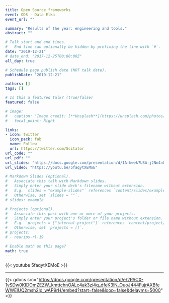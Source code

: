 ```yaml
---
title: Open Source frameworks
event: ODS - Data Elka
event_url: ""

summary: "Results of the year: engineering and tools."
abstract: ""

# Talk start and end times.
#   End time can optionally be hidden by prefixing the line with `#`.
date: "2019-12-21"
# date_end: "2017-12-25T00:00:00Z"
all_day: true

# Schedule page publish date (NOT talk date).
publishDate: "2019-12-21"

authors: []
tags: []

# Is this a featured talk? (true/false)
featured: false

# image:
#   caption: 'Image credit: [**Unsplash**](https://unsplash.com/photos/bzdhc5b3Bxs)'
#   focal_point: Right

links:
- icon: twitter
  icon_pack: fab
  name: Follow
  url: https://twitter.com/Scitator
url_code: ""
url_pdf: ""
url_slides: "https://docs.google.com/presentation/d/1A-kwek7USA-j2Nn4n8PmLUQ1PdeUzkkViwXST7RyL-w/edit?usp=sharing"
url_video: "https://youtu.be/5faqytXEMoE"

# Markdown Slides (optional).
#   Associate this talk with Markdown slides.
#   Simply enter your slide deck's filename without extension.
#   E.g. `slides = "example-slides"` references `content/slides/example-slides.md`.
#   Otherwise, set `slides = ""`.
# slides: example

# Projects (optional).
#   Associate this post with one or more of your projects.
#   Simply enter your project's folder or file name without extension.
#   E.g. `projects = ["internal-project"]` references `content/project/deep-learning/index.md`.
#   Otherwise, set `projects = []`.
# projects:
# - neurips-rl-19

# Enable math on this page?
math: true
---
```


{{< youtube 5faqytXEMoE >}}

---

{{< gdocs src="https://docs.google.com/presentation/d/e/2PACX-1vSDw0KIDOmZEZW_kmttchnOALc4ak3zi4q_dfeK3lN_OuoJ444FujrAXBfeWWElUQ2msh2Id_wAP9rH/embed?start=false&loop=false&delayms=5000" >}}


